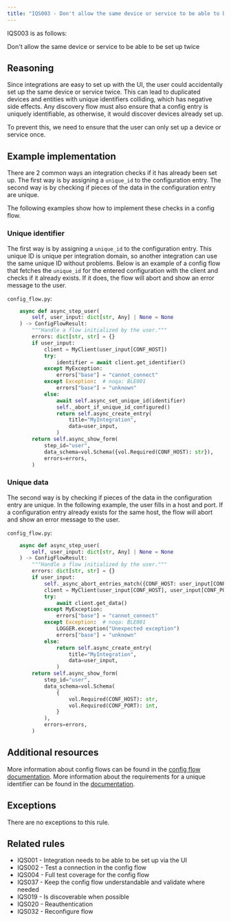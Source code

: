 ```yaml
---
title: "IQS003 - Don't allow the same device or service to be able to be set up twice"
---
```


IQS003 is as follows:

Don't allow the same device or service to be able to be set up twice

## Reasoning

Since integrations are easy to set up with the UI, the user could accidentally set up the same device or service twice.
This can lead to duplicated devices and entities with unique identifiers colliding, which has negative side effects.
Any discovery flow must also ensure that a config entry is uniquely identifiable, as otherwise, it would discover devices already set up.

To prevent this, we need to ensure that the user can only set up a device or service once.

## Example implementation

There are 2 common ways an integration checks if it has already been set up.
The first way is by assigning a `unique_id` to the configuration entry.
The second way is by checking if pieces of the data in the configuration entry are unique.

The following examples show how to implement these checks in a config flow.

### Unique identifier

The first way is by assigning a `unique_id` to the configuration entry.
This unique ID is unique per integration domain, so another integration can use the same unique ID without problems.
Below is an example of a config flow that fetches the `unique_id` for the entered configuration with the client and checks if it already exists.
If it does, the flow will abort and show an error message to the user.

`config_flow.py`:
```python
    async def async_step_user(
        self, user_input: dict[str, Any] | None = None
    ) -> ConfigFlowResult:
        """Handle a flow initialized by the user."""
        errors: dict[str, str] = {}
        if user_input:
            client = MyClient(user_input[CONF_HOST])
            try:
                identifier = await client.get_identifier()
            except MyException:
                errors["base"] = "cannot_connect"
            except Exception:  # noqa: BLE001
                errors["base"] = "unknown"
            else:
                await self.async_set_unique_id(identifier)
                self._abort_if_unique_id_configured()
                return self.async_create_entry(
                    title="MyIntegration",
                    data=user_input,
                )
        return self.async_show_form(
            step_id="user",
            data_schema=vol.Schema({vol.Required(CONF_HOST): str}),
            errors=errors,
        )
```

### Unique data

The second way is by checking if pieces of the data in the configuration entry are unique.
In the following example, the user fills in a host and port.
If a configuration entry already exists for the same host, the flow will abort and show an error message to the user.

`config_flow.py`:
```python
    async def async_step_user(
        self, user_input: dict[str, Any] | None = None
    ) -> ConfigFlowResult:
        """Handle a flow initialized by the user."""
        errors: dict[str, str] = {}
        if user_input:
            self._async_abort_entries_match({CONF_HOST: user_input[CONF_HOST]})
            client = MyClient(user_input[CONF_HOST], user_input[CONF_PORT])
            try:
                await client.get_data()
            except MyException:
                errors["base"] = "cannot_connect"
            except Exception:  # noqa: BLE001
                LOGGER.exception("Unexpected exception")
                errors["base"] = "unknown"
            else:
                return self.async_create_entry(
                    title="MyIntegration",
                    data=user_input,
                )
        return self.async_show_form(
            step_id="user",
            data_schema=vol.Schema(
                {
                    vol.Required(CONF_HOST): str,
                    vol.Required(CONF_PORT): int,
                }
            ),
            errors=errors,
        )
```


## Additional resources

More information about config flows can be found in the [config flow documentation](../../../config_entries_config_flow_handler).
More information about the requirements for a unique identifier can be found in the [documentation](../../../entity_registry_index#unique-id-requirements).

## Exceptions

There are no exceptions to this rule.

## Related rules

- IQS001 - Integration needs to be able to be set up via the UI
- IQS002 - Test a connection in the config flow
- IQS004 - Full test coverage for the config flow
- IQS037 - Keep the config flow understandable and validate where needed
- IQS019 - Is discoverable when possible
- IQS020 - Reauthentication
- IQS032 - Reconfigure flow